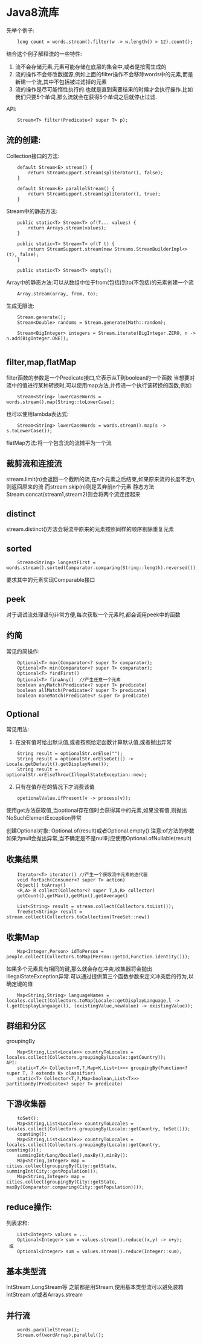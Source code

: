 # Java8流库

先举个例子:
```
    long count = words.stream().filter(w -> w.length() > 12).count();
```

结合这个例子解释流的一些特性:
1. 流不会存储元素,元素可能存储在底层的集合中,或者是按需生成的
2. 流的操作不会修改数据源,例如上面的filter操作不会移除words中的元素,而是新建一个流,其中不包括被过滤掉的元素
3. 流的操作是尽可能惰性执行的.也就是直到需要结果的时候才会执行操作.比如我们只要5个单词,那么流就会在获得5个单词之后就停止过滤.

API:
```
    Stream<T> filter(Predicate<? super T> p);
```
## 流的创建:
Collection接口的方法:
```
    default Stream<E> stream() {
        return StreamSupport.stream(spliterator(), false);
    }
    
    default Stream<E> parallelStream() {
        return StreamSupport.stream(spliterator(), true);
    }
```
Stream中的静态方法:
```
    public static<T> Stream<T> of(T... values) {
        return Arrays.stream(values);
    }
    
    public static<T> Stream<T> of(T t) {
        return StreamSupport.stream(new Streams.StreamBuilderImpl<>(t), false);
    }
    
    public static<T> Stream<T> empty();

```
Array中的静态方法:可以从数组中位于from(包括)到to(不包括)的元素创建一个流
```
    Array.stream(array, from, to);
```
生成无限流:
```
    Stream.generate();
    Stream<Double> randoms = Stream.generate(Math::random);
    
    Stream<BigInteger> integers = Stream.iterate(BigInteger.ZERO, n -> n.add(BigInteger.ONE));
    
```


## filter,map,flatMap
filter函数的参数是一个Predicate<T>接口,它表示从T到boolean的一个函数
当想要对流中的值进行某种转换时,可以使用map方法,并传递一个执行该转换的函数,例如:
```
    Stream<String> lowerCaseWords = words.stream().map(String::toLowerCase);
```
也可以使用lambda表达式:
```
    Stream<String> lowerCaseWords = words.stream().map(s -> s.toLowerCase());
```
flatMap方法:将一个包含流的流摊平为一个流

## 裁剪流和连接流
stream.limit(n)会返回一个截断的流,在n个元素之后结束,如果原来流的长度不足n,则返回原来的流
而stream.skip(n)则是丢弃前n个元素
静态方法Stream.concat(stream1,stream2)则会将两个流连接起来

## distinct
stream.distinct()方法会将流中原来的元素按照同样的顺序剔除重复元素

## sorted
```
    Stream<String> longestFirst = words.stream().sorted(Comparator.comparing(String::length).reversed());
```
要求其中的元素实现Comparable接口

## peek
对于调试流处理语句非常方便,每次获取一个元素时,都会调用peek中的函数

## 约简
常见约简操作:
```
    Optional<T> max(Comparator<? super T> comparator);
    Optional<T> min(Comparator<? super T> comparator);
    Optional<T> findFirst()
    Optional<T> finaAny()  //产生任意一个元素
    boolean anyMatch(Predicate<? super T> predicate)
    boolean allMatch(Predicate<? super T> predicate)
    boolean noneMatch(Predicate<? super T> predicate)
```

## Optional
常见用法:
1. 在没有值时给出默认值,或者按照给定函数计算默认值,或者抛出异常
```
    String result = optionalStr.orElse("");
    String result = optionalStr.orElseGet(() -> Locale.getDefault().getDisplayName());
    String result = optionalStr.orElseThrow(IllegalStateException::new);
```
2. 只有在值存在的情况下才消费该值
```
    opetionalValue.ifPresent(v -> process(v));
```

使用get方法获取值,当optional存在值时会获得其中的元素,如果没有值,则抛出NoSuchElementException异常

创建Optional对象:
Optional.of(result)或者Optional.empty()
注意:of方法的参数如果为null会抛出异常,当不确定是不是null时应使用Optional.ofNullable(result)

## 收集结果
```
    Iterator<T> iterator() //产生一个获取流中元素的迭代器
    void forEach(Consumer<? super T> action)
    Object[] toArray()
    <R,A> R collect(Collector<? super T,A,R> collector)
    getCount(),getMax(),getMin(),getAverage()
```

```
    List<String> result = stream.collect(Collectors.toList());
    TreeSet<String> result = stream.collect(Collectors.toCollection(TreeSet::new))
```

## 收集Map
```
    Map<Integer,Person> idToPerson = people.collect(Collectors.toMap(Person::getId,Function.identity()));
```
如果多个元素具有相同的键,那么就会存在冲突,收集器将会抛出IllegalStateException异常.可以通过提供第三个函数参数来定义冲突后的行为,以确定键的值
```
    Map<String,String> languageNames = locales.collect(Collectors.toMap(Locale::getDisplayLanguage,l -> l.getDisplayLanguage(l), (existingValue,newValue) -> existingValue));
```

## 群组和分区
groupingBy
```
    Map<String,List<Locale>> countryToLocales = locales.collect(Collectors.groupingBy(Locale::getCountry));
API:
    static<T,K> Collector<T,?,Map<K,List<t>>> groupingBy(Function<? super T, ? extends K> classifier)
    static<T> Collector<T,?,Map<boolean,List<T>>> partitionBy(Predicate<? super T> predicate)
```

## 下游收集器
```
    toSet():
    Map<String,List<Locale>> countryToLocales = locales.collect(Collectors.groupingBy(Locale::getCountry, toSet()));
    counting():
    Map<String,List<Locale>> countryToLocales = locales.collect(Collectors.groupingBy(Locale::getCountry, counting()));
    summingInt/Long/Double(),maxBy(),minBy():
    Map<String,Integer> map = cities.collect(groupingBy(City::getState, summingInt(City::getPopulation)));
    Map<String,Integer> map = cities.collect(groupingBy(City::getState, maxBy(Comparator.comparing(City::getPopulation))));

```

## reduce操作:
列表求和:
```
    List<Integer> values = ...
    Optional<Integer> sum = values.stream().reduce((x,y) -> x+y);
 或
    Optional<Integer> sum = values.stream().reduce(Integer::sum);
```

## 基本类型流
IntStream,LongStream等
之前都是用Stream<Integer>,使用基本类型流可以避免装箱
IntStream.of或者Arrays.stream

## 并行流
```
    words.parallelStream();
    Stream.of(wordArray),parallel();
```






